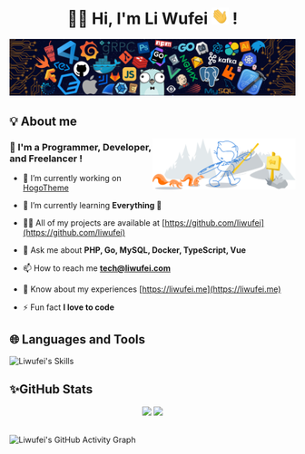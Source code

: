 <h1 align="center"> 🙏🏻 Hi, I'm Li Wufei <img src="https://raw.githubusercontent.com/liwufei/liwufei/main/img/hi.gif" width="30px"> ! </h1>
<img src="https://raw.githubusercontent.com/liwufei/liwufei/main/img/header.png">

## 💡 About me

<img width="50%" align="right" alt="GitHub Image" src="https://raw.githubusercontent.com/liwufei/liwufei/main/img/git-header.svg">

<h3> 🧑 I'm a Programmer, Developer, and Freelancer ! </h3>

- 🔭 I’m currently working on [HogoTheme](https://github.com/liwufei/hugo-theme-next)

- 🌱 I’m currently learning **Everything 🤣**

- 👨‍💻 All of my projects are available at [https://github.com/liwufei](https://github.com/liwufei)

- 💬 Ask me about **PHP, Go, MySQL, Docker, TypeScript, Vue**

- 📫 How to reach me **tech@liwufei.com**

- 📄 Know about my experiences [https://liwufei.me](https://liwufei.me)

- ⚡ Fun fact **I love to code**

## 🌐 Languages and Tools

![Liwufei's Skills](https://skillicons.dev/icons?i=bash,bootstrap,css,docker,git,github,go,html,js,jenkins,jquery,kubernetes,laravel,linux,md,materialui,mongodb,mysql,netlify,nginx,nodejs,php,powershell,py,react,redis,solidity,symfony,ts,vercel,vite,vue,vscode,wordpress)

## ✨GitHub Stats

<div align="center">
  <img width="48%" src="https://github-readme-stats.vercel.app/api?username=liwufei&show_icons=true&theme=tokyonight">
  <img width="48%" src="https://github-readme-streak-stats.herokuapp.com/?user=liwufei&theme=tokyonight">
</div>

<br>

![Liwufei's GitHub Activity Graph](https://activity-graph.herokuapp.com/graph?username=liwufei&theme=nord)

